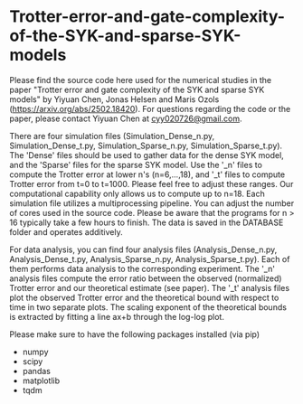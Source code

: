 # Trotter-error-and-gate-complexity-of-the-SYK-and-sparse-SYK-models
Please find the source code here used for the numerical studies in the paper "Trotter error and gate complexity of the SYK and sparse SYK models" by Yiyuan Chen, Jonas Helsen and Maris Ozols (https://arxiv.org/abs/2502.18420). For questions regarding the code or the paper, please contact Yiyuan Chen at cyy020726@gmail.com. 

There are four simulation files (Simulation_Dense_n.py, Simulation_Dense_t.py, Simulation_Sparse_n.py, Simulation_Sparse_t.py). The 'Dense' files should be used to gather data for the dense SYK model, and the 'Sparse' files for the sparse SYK model. Use the '_n' files to compute the Trotter error at lower n's (n=6,...,18), and '_t' files to compute Trotter error from t=0 to t=1000. Please feel free to adjust these ranges. Our computational capability only allows us to compute up to n=18. Each simulation file utilizes a multiprocessing pipeline. You can adjust the number of cores used in the source code. Please be aware that the programs for n > 16 typically take a few hours to finish. The data is saved in the DATABASE folder and operates additively. 

For data analysis, you can find four analysis files (Analysis_Dense_n.py, Analysis_Dense_t.py, Analysis_Sparse_n.py, Analysis_Sparse_t.py). Each of them performs data analysis to the corresponding experiment. The '_n' analysis files compute the error ratio between the observed (normalized) Trotter error and our theoretical estimate (see paper). The '_t' analysis files plot the observed Trotter error and the theoretical bound with respect to time in two separate plots. The scaling exponent of the theoretical bounds is extracted by fitting a line ax+b through the log-log plot. 

Please make sure to have the following packages installed (via pip)
  - numpy
  - scipy
  - pandas
  - matplotlib
  - tqdm
